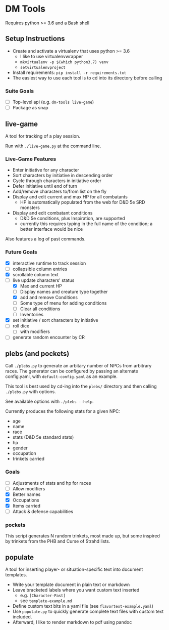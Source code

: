 # DM Tools

Requires python >= 3.6 and a Bash shell

## Setup Instructions

* Create and activate a virtualenv that uses python >= 3.6
  * I like to use virtualenvwrapper
  * `mkvirtualenv -p $(which python3.7) venv`
  * `setvirtualenvproject`
* Install requirements: `pip install -r requirements.txt`
* The easiest way to use each tool is to cd into its directory before calling

### Suite Goals

- [ ] Top-level api (e.g. `dm-tools live-game`)
- [ ] Package as snap

## live-game
A tool for tracking of a play session.

Run with `./live-game.py` at the command line.

### Live-Game Features

* Enter initiative for any character
* Sort characters by initiative in descending order
* Cycle through characters in initiative order
* Defer initiative until end of turn
* Add/remove characters to/from list on the fly
* Display and edit current and max HP for all combatants
  * HP is automatically populated from the web for D&D 5e SRD monsters
* Display and edit combatant conditions
  * D&D 5e conditions, plus Inspiration, are supported
  * currently this requires typing in the full name of the condition; a better
    interface would be nice

Also features a log of past commands.

### Future Goals
- [x] interactive runtime to track session
- [ ] collapsible column entries
- [x] scrollable column text
- [ ] live update characters' status
  - [x] Max and current HP
  - [ ] Display names and creature type together
  - [x] add and remove Conditions
  - [ ] Some type of menu for adding conditions
  - [ ] Clear all conditions
  - [ ] Inventories
- [x] set initiative / sort characters by initiative
- [ ] roll dice
  - [ ] with modifiers
- [ ] generate random encounter by CR 

## plebs (and pockets)
Call `./plebs.py` to generate an arbitary number of NPCs from arbitrary races.
The generator can be configured by passing an alternate config.yaml, with
`default-config.yaml` as an example.

This tool is best used by cd-ing into the `plebs/` directory and then calling
`./plebs.py` with options.

See available options with `./plebs --help`.

Currently produces the following stats for a given NPC:
- age
- name
- race
- stats (D&D 5e standard stats)
- hp
- gender
- occupation
- trinkets carried

### Goals
- [ ] Adjustments of stats and hp for races
- [ ] Allow modifiers
- [x] Better names
- [x] Occupations
- [x] Items carried
- [ ] Attack & defense capabilities

### pockets

This script generates N random trinkets, most made up, but some inspired by
trinkets from the PHB and Curse of Strahd lists.

## populate
A tool for inserting player- or situation-specific text into document
templates.

* Write your template document in plain text or markdown
* Leave bracketed labels where you want custom text inserted
  * e.g. `[Character-Past]`
  * see `template-example.md`
* Define custom text bits in a yaml file (see `flavortext-example.yaml`)
* Use `populate.py` to quickly generate complete text files with custom text
    included.
* Afterward, I like to render markdown to pdf using pandoc
